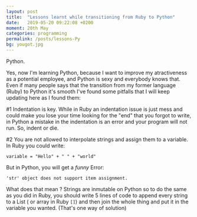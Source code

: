```yaml
---
layout: post
title:  "Lessons learnt while transitioning from Ruby to Python"
date:   2019-05-20 09:22:08 +0200
moment: 20th May
categories: programming
permalink: /posts/lessons-Py
bg: yougot.jpg
---
```



Python.

Yes, now I'm learning Python, because I want to improve my atractiveness as a potential employee, and Python is sexy and everybody knows that.
Even if many people says that the transition from my former language (Ruby) to Python it's smooth I've found some pitfalls that I will keep updating here as I found them:

#1 Indentation is key.
While in Ruby an indentation issue is just mess and could make you lose your time looking for the "end" that you forgot to write, in Python a mistake in the indentation is an error and your program will not run. So, indent or die.

#2 You are not allowed to interpolate strings and assign them to a variable.
In Ruby you could write:

`variable = "Hello" + " " + "world"`

But in Python, you will get a *funny* Error:

`'str' object does not support item assignment.`

What does that mean ? Strings are inmutable on Python so to do the same as you did in Ruby, you should write 5 lines of code to append every string to a List ( or array in Ruby `[]`) and then join the whole thing and put it in the variable you wanted. (That's one way of solution)

